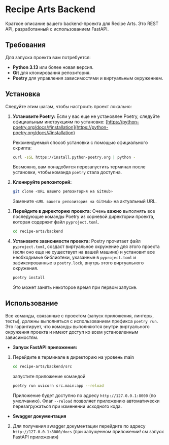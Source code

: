 # Recipe Arts Backend

Краткое описание вашего backend-проекта для Recipe Arts. Это REST API, разработанный с использованием FastAPI.

## Требования

Для запуска проекта вам потребуется:

*   **Python 3.13** или более новая версия.
*   **Git** для клонирования репозитория.
*   **Poetry** для управления зависимостями и виртуальным окружением.

## Установка

Следуйте этим шагам, чтобы настроить проект локально:

1.  **Установите Poetry:**
    Если у вас еще не установлен Poetry, следуйте официальным инструкциям по установке: [https://python-poetry.org/docs/#installation](https://python-poetry.org/docs/#installation)

    Рекомендуемый способ установки с помощью официального скрипта:
    ```bash
    curl -sSL https://install.python-poetry.org | python -
    ```
    Возможно, вам понадобится перезапустить терминал после установки, чтобы команда `poetry` стала доступна.

2.  **Клонируйте репозиторий:**
    ```bash
    git clone <URL вашего репозитория на GitHub>
    ```
    Замените `<URL вашего репозитория на GitHub>` на актуальный URL.

3.  **Перейдите в директорию проекта:**
    Очень **важно** выполнять все последующие команды Poetry из корневой директории проекта, которая содержит файл `pyproject.toml`.
    ```bash
    cd recipe-arts/backend
    ```

4.  **Установите зависимости проекта:**
    Poetry прочитает файл `pyproject.toml`, создаст виртуальное окружение для этого проекта (если оно еще не существует на вашей машине) и установит все необходимые библиотеки, указанные в `pyproject.toml` и зафиксированные в `poetry.lock`, внутрь этого виртуального окружения.
    ```bash
    poetry install
    ```
    Это может занять некоторое время при первом запуске.

## Использование

Все команды, связанные с проектом (запуск приложения, линтеры, тесты), должны выполняться с использованием префикса `poetry run`. Это гарантирует, что команды выполняются внутри виртуального окружения проекта и имеют доступ ко всем установленным зависимостям.

*   **Запуск FastAPI приложения:**

1. Перейдите в терминале в директорию на уровень main
    ```bash
    cd recipe-arts/backend/src
    ```
    запустите приложение командой
    ```bash
    poetry run uvicorn src.main:app --reload
    ```
    Приложение будет доступно по адресу `http://127.0.0.1:8000` (по умолчанию). Флаг `--reload` позволяет приложению автоматически перезагружаться при изменении исходного кода.

*   **Swagger документация**

2. Для получения swagger документации перейдите по адресу `http://127.0.0.1:8000/docs` (при запущенном приложении! см запуск FastAPI приложения)